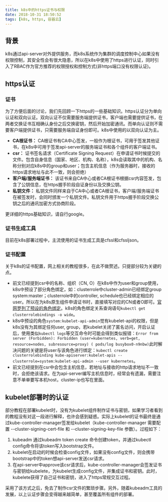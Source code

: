 ```yaml
---
title: k8s中的https证书与权限
date: 2018-10-31 18:50:52
tags: [k8s, https, 容器云]
---
```


## 背景

k8s通过api-server对外提供服务，而k8s系统作为集群的调度控制中心如果没有权限控制，其安全性会有很大隐患，所以在k8s中使用了https进行认证，同时引入了RBAC作为官方推荐的权限授权和控制方式(非https端口没有权限认证)。

## https认证

### 证书

为了方便后面的讨论，我们先回顾一下https的一些基础知识。https认证分为单向认证和双向认证。双向认证不仅需要服务端提供证书，客户端也需要提供证书，在两者交换证书互相确认身份之后交换密钥，然后开始加密通讯。而单向认证则不需要客户端提供证书，只需要服务端自证身份即可。k8s中使用的以双向认证为主。

- **CA根证书：** CA根证书有CA中心签发，一般作为根证书，可用于签发其他证书，在k8s中可用于签发api-server的服务端证书和各个组件的客户端证书。
- **csr：** 证书签名请求（Certificate Signing Request）在申请证书时候提交的文件。包含自身信息（国家、地区、机构、名称），k8s会读取其中的机构、名称分别对应k8s中的group和user；包含主机信息（作为服务器时，接收的https请求地址与此不一致，则会拒绝）
- **客户端/服务端证书：** 该证书来自CA中心或者CA根证书根据csr内容签发，包含了公钥信息，在https握手阶段自证身份以及交换公钥。
- **私钥文件：** 私钥文件同样来自于CA中心或者CA根证书，客户端/服务端证书在被签发时，会同时颁发一个私钥文件。私钥文件用于https握手阶段交换公钥之后的通讯加密方式协商阶段。

更详细的https基础知识，请自行google。

### 证书生成工具

目前在k8s部署过程中，主流使用的证书生成工具是cfssl和cfssljson。

### 证书配置

关于k8s的证书配置，网上相关的教程很多，在此不做赘述。只提部分较为关键的点。

- 前文已经提到csr中的名称、组织（CN, O）在k8s中作为user和group使用，k8s中预设了部分角色绑定，如：clusterrole中cluster-admin已经绑定group system:master；clusterrole中的controller, schedule也已经绑定相应的user。所以在为k8s原生组件申请证书时，直接填写对应的CN或者O即可。[官网罗列了预设的角色绑定](https://kubernetes.io/docs/reference/access-authn-authz/rbac/#core-component-roles)。k8s的角色绑定关系查询语句`kubectl get clusterrolebindings -o wide`。
- k8s中预设的角色`system:kubelet-api-admin`觉有kubelet-api的权限，但是k8s没有为其绑定任何user, group，若kubelet关闭了匿名访问，开启认证后，使用类似`kubectl logs`等交互命令时可能会得到类似报错：`Error from server (Forbidden): Forbidden (user=kubernetes, verb=get, resource=nodes, subresource=proxy) ( pods/log busybox0-n9nbw)`此时解决问题的关键是将user与该角色进行绑定：`kubectl create clusterrolebinding kube-apiserver:kubelet-apis --clusterrole=system:kubelet-api-admin --user kubernetes`。
- 前文已经提到在csr中会包含主机信息，若地址与接收的http请求地址不一致时，会拒绝该请求。在为api-server编写主机信息时，经常会有遗漏，需要注意不单单要写本机host，cluster-ip也写在里面。

## kubelet部署时的认证

部分教程在部署kubelet时，没有为kubelet组件制作证书与密钥，如果学习者看到的教程没有对这一段进行解释，也许会感到疑惑。实际上kubelet的证书最终是通过kube-controller-manager签发给kubelet（kube-controller-manager 需要配置 --cluster-signing-cert-file 和 --cluster-signing-key-file 参数）。过程如下：

1. kubeadm 通过kubeadm token create 命令创建token，并通过kubectl config命令将该token写入bootstrap文件。
2. kubelet在启动的时候会检查config文件，如果没有config文件，则会携带bootstrap中的token想api-server发送csr请求。
3. 在api-server中approve该csr请求后，kube-controller-manager会签发证书与密钥给kubelete，为kubelet生成config文件，并集成证书和密钥。此时，kubelete获得了自己证书和密钥，进入了https常规交互过程。

采用了该方式之后，免去了制作csr文件的繁琐步骤。另外，随着kubeadm工具的发展，以上认证步骤会变得越来越简单，甚至覆盖所有组件的部署。
